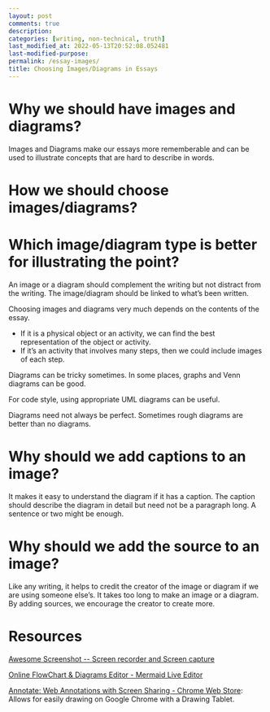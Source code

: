 ```yaml
---
layout: post
comments: true
description:
categories: [writing, non-technical, truth]
last_modified_at: 2022-05-13T20:52:08.052481
last-modified-purpose:
permalink: /essay-images/
title: Choosing Images/Diagrams in Essays
---
```


# Why we should have images and diagrams?


Images and Diagrams make our essays more rememberable and can be used to illustrate concepts that are hard to describe in words.

# How we should choose images/diagrams?

# Which image/diagram type is better for illustrating the point?

An image or a diagram should complement the writing but not distract from the writing. The image/diagram should be linked to what’s been written.


Choosing images and diagrams very much depends on the contents of the essay.

- If it is a physical object or an activity, we can find the best representation of the object or activity.
- If it’s an activity that involves many steps, then we could include images of each step.

Diagrams can be tricky sometimes. In some places, graphs and Venn diagrams can be good.

For code style, using appropriate UML diagrams can be useful.

Diagrams need not always be perfect. Sometimes rough diagrams are better than no diagrams.

# Why should we add captions to an image?

It makes it easy to understand the diagram if it has a caption. The caption should describe the diagram in detail but need not be a paragraph long. A sentence or two might be enough.

# Why should we add the source to an image?

Like any writing, it helps to credit the creator of the image or diagram if we are using someone else’s. It takes too long to make an image or a diagram. By adding sources, we encourage the creator to create more.

# Resources

[Awesome Screenshot -- Screen recorder and Screen capture](https://www.awesomescreenshot.com/)

[Online FlowChart & Diagrams Editor - Mermaid Live Editor](https://mermaid.live/edit#pako:eNp1U01v2zAM_SuEzq2HtfvMYUAyd7chRdad5Bw0iYkFWJIhyRmCpv99tOh4a4L5RD2ST-R71rPQwaBYiH1UfQtPdeOBvjT8YmBVT8hSvq1gg8qMEKQetd1ZrbINPkHETmU0kAPkFkGraLZwe_sFVty8kncV_OwNFV20brkAvWn8xdWPnfLe-v1EUfh6wr4G52xODP8DyPuq9MBvm1tQOTirE2hO8jiYsnU0xCuKC1C-q-BhggCVbicKIAiZ-3H9fV2vN-sL1jIwmm_W29TWBLzmv0rL9xUsjSk7UAJ2JUNB0emvkFcS_ZexjHNy4cCtJ-iDCybEcCXu6Lp8Iid5oalscuPcJT-Mlhc61XVgbMpRabZceQMpq5jnakiYEuVYlGwMk1EgP1ZTrfU6okOfie_Id49DjGSs8pt-SC3Lzg5O-La4P28zCzIG8z28vsEDdqEfbwETPJ7AYN-FI5dxLD9VUJcIdqjyEBGCJ8aDjcGXznGkWUheqR-6bmP3bZ5UOh_lZ_rx6ABxPM3G0Q9D2FJr7OltbMWNcBidsoZe2_NI0QgqddiIBYUGd2rociMa_0KlQ3ksD8bmEMUixwFvhBpy-HH0-nzmmtoqstSJxU51CV_-AHqTTz0)

[Annotate: Web Annotations with Screen Sharing - Chrome Web Store](https://chrome.google.com/webstore/detail/annotate-web-annotations/gdojjgflncpbcfmenbkndfhoamlhajmf/related?hl=en): Allows for easily drawing on Google Chrome with a Drawing Tablet.